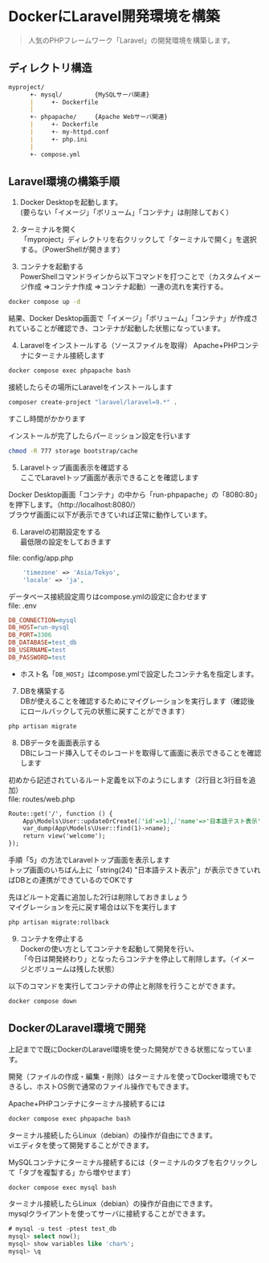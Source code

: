 # DockerにLaravel開発環境を構築
> 人気のPHPフレームワーク「Laravel」の開発環境を構築します。
## ディレクトリ構造
```markdown
myproject/
      +- mysql/         {MySQLサーバ関連}
      |     +- Dockerfile
      |
      +- phpapache/     {Apache Webサーバ関連}
      |     +- Dockerfile
      |     +- my-httpd.conf
      |     +- php.ini
      |
      +- compose.yml
```

## Laravel環境の構築手順
1. Docker Desktopを起動します。  
(要らない「イメージ」「ボリューム」「コンテナ」は削除しておく）

2. ターミナルを開く  
「myproject」ディレクトリを右クリックして「ターミナルで開く」を選択する。（PowerShellが開きます）

3. コンテナを起動する  
PowerShellコマンドラインから以下コマンドを打つことで（カスタムイメージ作成 ⇒コンテナ作成 ⇒コンテナ起動）一連の流れを実行する。
```sh
docker compose up -d
```
結果、Docker Desktop画面で「イメージ」「ボリューム」「コンテナ」が作成されていることが確認でき、コンテナが起動した状態になっています。

4. Laravelをインストールする（ソースファイルを取得）
Apache+PHPコンテナにターミナル接続します
```sh
docker compose exec phpapache bash
```
接続したらその場所にLaravelをインストールします
```sh
composer create-project "laravel/laravel=9.*" .
```
すこし時間がかかります

インストールが完了したらパーミッション設定を行います
```sh
chmod -R 777 storage bootstrap/cache
```

5. Laravelトップ画面表示を確認する  
ここでLaravelトップ画面が表示できることを確認します

Docker Desktop画面「コンテナ」の中から「run-phpapache」の「8080:80」を押下します。（http://localhost:8080/）  
ブラウザ画面に以下が表示できていれば正常に動作しています。

6. Laravelの初期設定をする  
最低限の設定をしておきます  

file: config/app.php
```php
    'timezone' => 'Asia/Tokyo',
    'locale' => 'ja',
```
データベース接続設定周りはcompose.ymlの設定に合わせます  
file: .env
```ini
DB_CONNECTION=mysql
DB_HOST=run-mysql
DB_PORT=3306
DB_DATABASE=test_db
DB_USERNAME=test
DB_PASSWORD=test
```
* ホスト名「`DB_HOST`」はcompose.ymlで設定したコンテナ名を指定します。

7. DBを構築する  
DBが使えることを確認するためにマイグレーションを実行します（確認後にロールバックして元の状態に戻すことができます）
```sh
php artisan migrate
```

8. DBデータを画面表示する  
DBにレコード挿入してそのレコードを取得して画面に表示できることを確認します

初めから記述されているルート定義を以下のようにします（2行目と3行目を追加）  
file: routes/web.php
```markdown
Route::get('/', function () {
    App\Models\User::updateOrCreate(['id'=>1],['name'=>'日本語テスト表示','email'=>'hoge@example.com','password'=>'hoge']);
    var_dump(App\Models\User::find(1)->name);
    return view('welcome');
});
```
手順「5」の方法でLaravelトップ画面を表示します  
トップ画面のいちばん上に「string(24) "日本語テスト表示"」が表示できていればDBとの連携ができているのでOKです

先ほどルート定義に追加した2行は削除しておきましょう  
マイグレーションを元に戻す場合は以下を実行します
```sh
php artisan migrate:rollback
```

9. コンテナを停止する  
Dockerの使い方としてコンテナを起動して開発を行い、  
「今日は開発終わり」となったらコンテナを停止して削除します。（イメージとボリュームは残した状態）

以下のコマンドを実行してコンテナの停止と削除を行うことができます。
```sh
docker compose down
```

## DockerのLaravel環境で開発
上記までで既にDockerのLaravel環境を使った開発ができる状態になっています。

開発（ファイルの作成・編集・削除）はターミナルを使ってDocker環境でもできるし、ホストOS側で通常のファイル操作でもできます。

Apache+PHPコンテナにターミナル接続するには
```sh
docker compose exec phpapache bash
```
ターミナル接続したらLinux（debian）の操作が自由にできます。  
viエディタを使って開発することができます。

MySQLコンテナにターミナル接続するには（ターミナルのタブを右クリックして「タブを複製する」から増やせます）
```sh
docker compose exec mysql bash
```
ターミナル接続したらLinux（debian）の操作が自由にできます。  
mysqlクライアントを使ってサーバに接続することができます。
```sql
# mysql -u test -ptest test_db
mysql> select now();
mysql> show variables like 'char%';
mysql> \q
```
